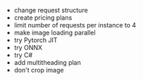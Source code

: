 * change request structure 
* create pricing plans
* limit number of requests per instance to 4
* make image loading parallel
* try Pytorch JIT
* try ONNX 
* try C# 
* add multitheading plan
* don't crop image